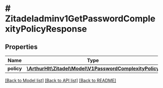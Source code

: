 # # Zitadeladminv1GetPasswordComplexityPolicyResponse

## Properties

Name | Type | Description | Notes
------------ | ------------- | ------------- | -------------
**policy** | [**\ArthurHlt\Zitadel\Model\V1PasswordComplexityPolicy**](V1PasswordComplexityPolicy.md) |  | [optional]

[[Back to Model list]](../../README.md#models) [[Back to API list]](../../README.md#endpoints) [[Back to README]](../../README.md)
